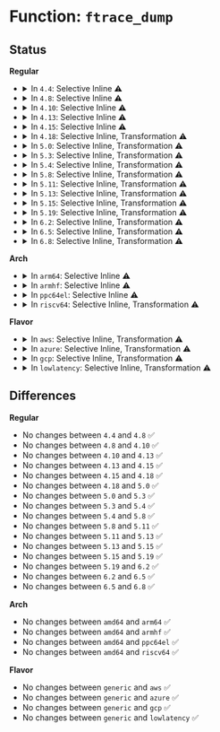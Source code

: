 # Function: <code>ftrace_dump</code>

## Status
<b>Regular</b>
<ul>
<li>
<details>
<summary>In <code>4.4</code>: Selective Inline ⚠️</summary>

```c
void ftrace_dump(enum ftrace_dump_mode oops_dump_mode);
```

**Collision:** Unique Global

**Inline:** Selective

**Transformation:** False

**Instances:**

```
In kernel/trace/trace.c (ffffffff81153190)
Location: kernel/trace/trace.c:7086
Inline: True
Direct callers:
  - kernel/trace/trace.c:trace_panic_handler
  - kernel/trace/trace_functions.c:ftrace_cpudump_probe
  - kernel/trace/trace_functions.c:ftrace_dump_probe
  - drivers/tty/sysrq.c:sysrq_ftrace_dump
```
**Symbols:**

```
ffffffff81153190-ffffffff8115340e: ftrace_dump (STB_GLOBAL)
```
</details>
</li>
<li>
<details>
<summary>In <code>4.8</code>: Selective Inline ⚠️</summary>

```c
void ftrace_dump(enum ftrace_dump_mode oops_dump_mode);
```

**Collision:** Unique Global

**Inline:** Selective

**Transformation:** False

**Instances:**

```
In kernel/trace/trace.c (ffffffff8115c3b0)
Location: kernel/trace/trace.c:7494
Inline: True
Direct callers:
  - kernel/trace/trace.c:trace_panic_handler
  - kernel/trace/trace_functions.c:ftrace_cpudump_probe
  - kernel/trace/trace_functions.c:ftrace_dump_probe
  - drivers/tty/sysrq.c:sysrq_ftrace_dump
```
**Symbols:**

```
ffffffff8115c3b0-ffffffff8115c643: ftrace_dump (STB_GLOBAL)
```
</details>
</li>
<li>
<details>
<summary>In <code>4.10</code>: Selective Inline ⚠️</summary>

```c
void ftrace_dump(enum ftrace_dump_mode oops_dump_mode);
```

**Collision:** Unique Global

**Inline:** Selective

**Transformation:** False

**Instances:**

```
In kernel/trace/trace.c (ffffffff81166be0)
Location: kernel/trace/trace.c:7780
Inline: True
Direct callers:
  - kernel/trace/trace.c:trace_panic_handler
  - kernel/trace/trace_functions.c:ftrace_cpudump_probe
  - kernel/trace/trace_functions.c:ftrace_dump_probe
  - drivers/tty/sysrq.c:sysrq_ftrace_dump
```
**Symbols:**

```
ffffffff81166be0-ffffffff81166e82: ftrace_dump (STB_GLOBAL)
```
</details>
</li>
<li>
<details>
<summary>In <code>4.13</code>: Selective Inline ⚠️</summary>

```c
void ftrace_dump(enum ftrace_dump_mode oops_dump_mode);
```

**Collision:** Unique Global

**Inline:** Selective

**Transformation:** False

**Instances:**

```
In kernel/trace/trace.c (ffffffff8116a0b0)
Location: kernel/trace/trace.c:8152
Inline: True
Direct callers:
  - kernel/trace/trace.c:trace_panic_handler
  - kernel/trace/trace_functions.c:ftrace_cpudump_probe
  - kernel/trace/trace_functions.c:ftrace_dump_probe
  - drivers/tty/sysrq.c:sysrq_ftrace_dump
```
**Symbols:**

```
ffffffff8116a0b0-ffffffff8116a34b: ftrace_dump (STB_GLOBAL)
```
</details>
</li>
<li>
<details>
<summary>In <code>4.15</code>: Selective Inline ⚠️</summary>

```c
void ftrace_dump(enum ftrace_dump_mode oops_dump_mode);
```

**Collision:** Unique Global

**Inline:** Selective

**Transformation:** False

**Instances:**

```
In kernel/trace/trace.c (ffffffff81177050)
Location: kernel/trace/trace.c:8163
Inline: True
Direct callers:
  - kernel/trace/trace.c:trace_panic_handler
  - kernel/trace/trace_functions.c:ftrace_cpudump_probe
  - kernel/trace/trace_functions.c:ftrace_dump_probe
  - drivers/tty/sysrq.c:sysrq_ftrace_dump
```
**Symbols:**

```
ffffffff81177050-ffffffff811772c3: ftrace_dump (STB_GLOBAL)
```
</details>
</li>
<li>
<details>
<summary>In <code>4.18</code>: Selective Inline, Transformation ⚠️</summary>

```c
void ftrace_dump(enum ftrace_dump_mode oops_dump_mode);
```

**Collision:** Unique Global

**Inline:** Selective

**Transformation:** True

**Instances:**

```
In kernel/trace/trace.c (0)
Location: kernel/trace/trace.c:8266
Inline: True
Direct callers:
  - kernel/trace/trace.c:trace_panic_handler
  - kernel/trace/trace_functions.c:ftrace_cpudump_probe
  - kernel/trace/trace_functions.c:ftrace_dump_probe
  - drivers/tty/sysrq.c:sysrq_ftrace_dump
```
**Symbols:**

```
ffffffff811865dc-ffffffff81186708: ftrace_dump.cold.84 (STB_LOCAL)
ffffffff81186190-ffffffff811862e0: ftrace_dump (STB_GLOBAL)
```
</details>
</li>
<li>
<details>
<summary>In <code>5.0</code>: Selective Inline, Transformation ⚠️</summary>

```c
void ftrace_dump(enum ftrace_dump_mode oops_dump_mode);
```

**Collision:** Unique Global

**Inline:** Selective

**Transformation:** True

**Instances:**

```
In kernel/trace/trace.c (ffffffff81193b15)
Location: kernel/trace/trace.c:8340
Inline: True
Direct callers:
  - kernel/panic.c:panic
  - kernel/trace/trace.c:trace_panic_handler
  - kernel/trace/trace_functions.c:ftrace_cpudump_probe
  - kernel/trace/trace_functions.c:ftrace_dump_probe
  - drivers/tty/sysrq.c:sysrq_ftrace_dump
```
**Symbols:**

```
ffffffff81193f6c-ffffffff81194076: ftrace_dump.cold.84 (STB_LOCAL)
ffffffff81193af0-ffffffff81193c63: ftrace_dump (STB_GLOBAL)
```
</details>
</li>
<li>
<details>
<summary>In <code>5.3</code>: Selective Inline, Transformation ⚠️</summary>

```c
void ftrace_dump(enum ftrace_dump_mode oops_dump_mode);
```

**Collision:** Unique Global

**Inline:** Selective

**Transformation:** True

**Instances:**

```
In kernel/trace/trace.c (ffffffff811a1770)
Location: kernel/trace/trace.c:8849
Inline: True
Direct callers:
  - kernel/panic.c:panic
  - kernel/trace/trace.c:trace_panic_handler
  - kernel/trace/trace_functions.c:ftrace_cpudump_probe
  - kernel/trace/trace_functions.c:ftrace_dump_probe
  - drivers/tty/sysrq.c:sysrq_ftrace_dump
```
**Symbols:**

```
ffffffff811a1630-ffffffff811a1765: ftrace_dump.part.0 (STB_LOCAL)
ffffffff811a1c2a-ffffffff811a1d5c: ftrace_dump.part.0.cold (STB_LOCAL)
ffffffff811a1770-ffffffff811a1794: ftrace_dump (STB_GLOBAL)
```
</details>
</li>
<li>
<details>
<summary>In <code>5.4</code>: Selective Inline, Transformation ⚠️</summary>

```c
void ftrace_dump(enum ftrace_dump_mode oops_dump_mode);
```

**Collision:** Unique Global

**Inline:** Selective

**Transformation:** True

**Instances:**

```
In kernel/trace/trace.c (ffffffff811ad220)
Location: kernel/trace/trace.c:8905
Inline: True
Direct callers:
  - kernel/panic.c:panic
  - kernel/rcu/tree.c:rcu_sched_clock_irq
  - kernel/trace/trace.c:trace_panic_handler
  - kernel/trace/trace_functions.c:ftrace_cpudump_probe
  - kernel/trace/trace_functions.c:ftrace_dump_probe
  - drivers/tty/sysrq.c:sysrq_ftrace_dump
```
**Symbols:**

```
ffffffff811ad0e0-ffffffff811ad215: ftrace_dump.part.0 (STB_LOCAL)
ffffffff811ad615-ffffffff811ad747: ftrace_dump.part.0.cold (STB_LOCAL)
ffffffff811ad220-ffffffff811ad244: ftrace_dump (STB_GLOBAL)
```
</details>
</li>
<li>
<details>
<summary>In <code>5.8</code>: Selective Inline, Transformation ⚠️</summary>

```c
void ftrace_dump(enum ftrace_dump_mode oops_dump_mode);
```

**Collision:** Unique Global

**Inline:** Selective

**Transformation:** True

**Instances:**

```
In kernel/trace/trace.c (ffffffff811c4f30)
Location: kernel/trace/trace.c:9188
Inline: True
Direct callers:
  - kernel/panic.c:panic
  - kernel/rcu/tree.c:check_cpu_stall
  - kernel/trace/trace.c:trace_panic_handler
  - kernel/trace/trace_functions.c:ftrace_cpudump_probe
  - kernel/trace/trace_functions.c:ftrace_dump_probe
  - drivers/tty/sysrq.c:sysrq_ftrace_dump
```
**Symbols:**

```
ffffffff811c4de0-ffffffff811c4f2a: ftrace_dump.part.0 (STB_LOCAL)
ffffffff811c565f-ffffffff811c5775: ftrace_dump.part.0.cold (STB_LOCAL)
ffffffff811c4f30-ffffffff811c4f54: ftrace_dump (STB_GLOBAL)
```
</details>
</li>
<li>
<details>
<summary>In <code>5.11</code>: Selective Inline, Transformation ⚠️</summary>

```c
void ftrace_dump(enum ftrace_dump_mode oops_dump_mode);
```

**Collision:** Unique Global

**Inline:** Selective

**Transformation:** True

**Instances:**

```
In kernel/trace/trace.c (ffffffff811c2b70)
Location: kernel/trace/trace.c:9321
Inline: True
Direct callers:
  - kernel/panic.c:panic
  - kernel/rcu/tree.c:check_cpu_stall
  - kernel/trace/trace.c:trace_panic_handler
  - kernel/trace/trace_functions.c:ftrace_cpudump_probe
  - kernel/trace/trace_functions.c:ftrace_dump_probe
  - drivers/tty/sysrq.c:sysrq_ftrace_dump
```
**Symbols:**

```
ffffffff811c2a20-ffffffff811c2b6a: ftrace_dump.part.0 (STB_LOCAL)
ffffffff81be597c-ffffffff81be5a92: ftrace_dump.part.0.cold (STB_LOCAL)
ffffffff811c2b70-ffffffff811c2b94: ftrace_dump (STB_GLOBAL)
```
</details>
</li>
<li>
<details>
<summary>In <code>5.13</code>: Selective Inline, Transformation ⚠️</summary>

```c
void ftrace_dump(enum ftrace_dump_mode oops_dump_mode);
```

**Collision:** Unique Global

**Inline:** Selective

**Transformation:** True

**Instances:**

```
In kernel/trace/trace.c (ffffffff811c3c10)
Location: kernel/trace/trace.c:9660
Inline: True
Direct callers:
  - kernel/panic.c:panic
  - kernel/rcu/tree.c:check_cpu_stall
  - kernel/trace/trace.c:trace_panic_handler
  - kernel/trace/trace_functions.c:ftrace_cpudump_probe
  - kernel/trace/trace_functions.c:ftrace_dump_probe
  - drivers/tty/sysrq.c:sysrq_ftrace_dump
```
**Symbols:**

```
ffffffff811c3a90-ffffffff811c3c0d: ftrace_dump.part.0 (STB_LOCAL)
ffffffff81bd7824-ffffffff81bd7948: ftrace_dump.part.0.cold (STB_LOCAL)
ffffffff811c3c10-ffffffff811c3c34: ftrace_dump (STB_GLOBAL)
```
</details>
</li>
<li>
<details>
<summary>In <code>5.15</code>: Selective Inline, Transformation ⚠️</summary>

```c
void ftrace_dump(enum ftrace_dump_mode oops_dump_mode);
```

**Collision:** Unique Global

**Inline:** Selective

**Transformation:** True

**Instances:**

```
In kernel/trace/trace.c (ffffffff811eee80)
Location: kernel/trace/trace.c:9824
Inline: True
Direct callers:
  - kernel/panic.c:panic
  - kernel/rcu/tree.c:check_cpu_stall
  - kernel/trace/trace.c:trace_panic_handler
  - kernel/trace/trace_functions.c:ftrace_cpudump_probe
  - kernel/trace/trace_functions.c:ftrace_dump_probe
  - drivers/tty/sysrq.c:sysrq_ftrace_dump
```
**Symbols:**

```
ffffffff811eecc0-ffffffff811eee7f: ftrace_dump.part.0 (STB_LOCAL)
ffffffff81cb5754-ffffffff81cb5872: ftrace_dump.part.0.cold (STB_LOCAL)
ffffffff811eee80-ffffffff811eeea4: ftrace_dump (STB_GLOBAL)
```
</details>
</li>
<li>
<details>
<summary>In <code>5.19</code>: Selective Inline, Transformation ⚠️</summary>

```c
void ftrace_dump(enum ftrace_dump_mode oops_dump_mode);
```

**Collision:** Unique Global

**Inline:** Selective

**Transformation:** True

**Instances:**

```
In kernel/trace/trace.c (ffffffff812272f0)
Location: kernel/trace/trace.c:9875
Inline: True
Direct callers:
  - kernel/rcu/tree.c:check_cpu_stall
  - kernel/trace/trace.c:trace_panic_handler
  - drivers/tty/sysrq.c:sysrq_ftrace_dump
```
**Symbols:**

```
ffffffff81227140-ffffffff812272e8: ftrace_dump.part.0 (STB_LOCAL)
ffffffff81e6675c-ffffffff81e66874: ftrace_dump.part.0.cold (STB_LOCAL)
ffffffff812272f0-ffffffff81227324: ftrace_dump (STB_GLOBAL)
```
</details>
</li>
<li>
<details>
<summary>In <code>6.2</code>: Selective Inline, Transformation ⚠️</summary>

```c
void ftrace_dump(enum ftrace_dump_mode oops_dump_mode);
```

**Collision:** Unique Global

**Inline:** Selective

**Transformation:** True

**Instances:**

```
In kernel/trace/trace.c (ffffffff81272490)
Location: kernel/trace/trace.c:9970
Inline: True
Direct callers:
  - kernel/rcu/tree.c:check_cpu_stall
  - kernel/trace/trace.c:trace_die_panic_handler
  - drivers/tty/sysrq.c:sysrq_ftrace_dump
```
**Symbols:**

```
ffffffff81272490-ffffffff81272767: ftrace_dump.part.0 (STB_LOCAL)
ffffffff81272780-ffffffff812727b4: ftrace_dump (STB_GLOBAL)
```
</details>
</li>
<li>
<details>
<summary>In <code>6.5</code>: Selective Inline, Transformation ⚠️</summary>

```c
void ftrace_dump(enum ftrace_dump_mode oops_dump_mode);
```

**Collision:** Unique Global

**Inline:** Selective

**Transformation:** True

**Instances:**

```
In kernel/trace/trace.c (ffffffff81289790)
Location: kernel/trace/trace.c:10135
Inline: True
Direct callers:
  - kernel/rcu/tree.c:check_cpu_stall
  - kernel/trace/trace.c:trace_die_panic_handler
  - drivers/tty/sysrq.c:sysrq_ftrace_dump
```
**Symbols:**

```
ffffffff81289790-ffffffff81289a67: ftrace_dump.part.0 (STB_LOCAL)
ffffffff81289a80-ffffffff81289ab4: ftrace_dump (STB_GLOBAL)
```
</details>
</li>
<li>
<details>
<summary>In <code>6.8</code>: Selective Inline, Transformation ⚠️</summary>

```c
void ftrace_dump(enum ftrace_dump_mode oops_dump_mode);
```

**Collision:** Unique Global

**Inline:** Selective

**Transformation:** True

**Instances:**

```
In kernel/trace/trace.c (ffffffff812a4b10)
Location: kernel/trace/trace.c:10330
Inline: True
Direct callers:
  - kernel/rcu/tree.c:check_cpu_stall
  - kernel/trace/trace.c:trace_die_panic_handler
  - drivers/tty/sysrq.c:sysrq_ftrace_dump
```
**Symbols:**

```
ffffffff812a4b10-ffffffff812a4de6: ftrace_dump.part.0 (STB_LOCAL)
ffffffff812a4e00-ffffffff812a4e34: ftrace_dump (STB_GLOBAL)
```
</details>
</li>
</ul>
<b>Arch</b>
<ul>
<li>
<details>
<summary>In <code>arm64</code>: Selective Inline ⚠️</summary>

```c
void ftrace_dump(enum ftrace_dump_mode oops_dump_mode);
```

**Collision:** Unique Global

**Inline:** Selective

**Transformation:** False

**Instances:**

```
In kernel/trace/trace.c (ffff80001022a120)
Location: kernel/trace/trace.c:8905
Inline: True
Direct callers:
  - kernel/panic.c:panic
  - kernel/rcu/tree.c:rcu_sched_clock_irq
  - kernel/trace/trace.c:trace_panic_handler
  - kernel/trace/trace_functions.c:ftrace_cpudump_probe
  - kernel/trace/trace_functions.c:ftrace_dump_probe
  - drivers/tty/sysrq.c:sysrq_ftrace_dump
```
**Symbols:**

```
ffff80001022a120-ffff80001022a494: ftrace_dump (STB_GLOBAL)
```
</details>
</li>
<li>
<details>
<summary>In <code>armhf</code>: Selective Inline ⚠️</summary>

```c
void ftrace_dump(enum ftrace_dump_mode oops_dump_mode);
```

**Collision:** Unique Global

**Inline:** Selective

**Transformation:** False

**Instances:**

```
In kernel/trace/trace.c (c04677e0)
Location: kernel/trace/trace.c:8905
Inline: True
Direct callers:
  - kernel/panic.c:panic
  - kernel/rcu/tree.c:rcu_sched_clock_irq
  - kernel/trace/trace.c:trace_panic_handler
  - kernel/trace/trace_functions.c:ftrace_cpudump_probe
  - kernel/trace/trace_functions.c:ftrace_dump_probe
  - drivers/tty/sysrq.c:sysrq_ftrace_dump
```
**Symbols:**

```
c04677e0-c0467b2c: ftrace_dump (STB_GLOBAL)
```
</details>
</li>
<li>
<details>
<summary>In <code>ppc64el</code>: Selective Inline ⚠️</summary>

```c
void ftrace_dump(enum ftrace_dump_mode oops_dump_mode);
```

**Collision:** Unique Global

**Inline:** Selective

**Transformation:** False

**Instances:**

```
In kernel/trace/trace.c (c0000000002b1d00)
Location: kernel/trace/trace.c:8905
Inline: True
Direct callers:
  - arch/powerpc/xmon/xmon.c:dump
  - arch/powerpc/xmon/xmon.c:dump
  - kernel/panic.c:panic
  - kernel/rcu/tree.c:rcu_sched_clock_irq
  - kernel/trace/trace.c:trace_panic_handler
  - kernel/trace/trace_functions.c:ftrace_cpudump_probe
  - kernel/trace/trace_functions.c:ftrace_dump_probe
  - drivers/tty/sysrq.c:sysrq_ftrace_dump
```
**Symbols:**

```
c0000000002b1d00-c0000000002b20d4: ftrace_dump (STB_GLOBAL)
```
</details>
</li>
<li>
<details>
<summary>In <code>riscv64</code>: Selective Inline, Transformation ⚠️</summary>

```c
void ftrace_dump(enum ftrace_dump_mode oops_dump_mode);
```

**Collision:** Unique Global

**Inline:** Selective

**Transformation:** True

**Instances:**

```
In kernel/trace/trace.c (ffffffe000184aa6)
Location: kernel/trace/trace.c:8905
Inline: True
Inline callers:
  - kernel/trace/trace.c:trace_panic_handler
Direct callers:
  - kernel/panic.c:panic
  - kernel/rcu/tree.c:rcu_sched_clock_irq
  - kernel/trace/trace.c:trace_panic_handler
  - kernel/trace/trace_functions.c:ftrace_cpudump_probe
  - kernel/trace/trace_functions.c:ftrace_dump_probe
  - drivers/tty/sysrq.c:sysrq_ftrace_dump
```
**Symbols:**

```
ffffffe000184770-ffffffe000184a24: ftrace_dump.part.0 (STB_LOCAL)
ffffffe000184a24-ffffffe000184a56: ftrace_dump (STB_GLOBAL)
```
</details>
</li>
</ul>
<b>Flavor</b>
<ul>
<li>
<details>
<summary>In <code>aws</code>: Selective Inline, Transformation ⚠️</summary>

```c
void ftrace_dump(enum ftrace_dump_mode oops_dump_mode);
```

**Collision:** Unique Global

**Inline:** Selective

**Transformation:** True

**Instances:**

```
In kernel/trace/trace.c (ffffffff811a5840)
Location: kernel/trace/trace.c:8905
Inline: True
Direct callers:
  - kernel/panic.c:panic
  - kernel/rcu/tree.c:rcu_sched_clock_irq
  - kernel/trace/trace.c:trace_panic_handler
  - kernel/trace/trace_functions.c:ftrace_cpudump_probe
  - kernel/trace/trace_functions.c:ftrace_dump_probe
  - drivers/tty/sysrq.c:sysrq_ftrace_dump
```
**Symbols:**

```
ffffffff811a5700-ffffffff811a5835: ftrace_dump.part.0 (STB_LOCAL)
ffffffff811a5c35-ffffffff811a5d67: ftrace_dump.part.0.cold (STB_LOCAL)
ffffffff811a5840-ffffffff811a5864: ftrace_dump (STB_GLOBAL)
```
</details>
</li>
<li>
<details>
<summary>In <code>azure</code>: Selective Inline, Transformation ⚠️</summary>

```c
void ftrace_dump(enum ftrace_dump_mode oops_dump_mode);
```

**Collision:** Unique Global

**Inline:** Selective

**Transformation:** True

**Instances:**

```
In kernel/trace/trace.c (ffffffff811986d3)
Location: kernel/trace/trace.c:8905
Inline: True
Direct callers:
  - kernel/panic.c:panic
  - kernel/rcu/tree.c:rcu_sched_clock_irq
  - kernel/trace/trace.c:trace_panic_handler
  - kernel/trace/trace_functions.c:ftrace_cpudump_probe
  - kernel/trace/trace_functions.c:ftrace_dump_probe
  - drivers/tty/sysrq.c:sysrq_ftrace_dump
```
**Symbols:**

```
ffffffff81198bc5-ffffffff81198cf1: ftrace_dump.cold (STB_LOCAL)
ffffffff811986b0-ffffffff811987f6: ftrace_dump (STB_GLOBAL)
```
</details>
</li>
<li>
<details>
<summary>In <code>gcp</code>: Selective Inline, Transformation ⚠️</summary>

```c
void ftrace_dump(enum ftrace_dump_mode oops_dump_mode);
```

**Collision:** Unique Global

**Inline:** Selective

**Transformation:** True

**Instances:**

```
In kernel/trace/trace.c (ffffffff811a3610)
Location: kernel/trace/trace.c:8905
Inline: True
Direct callers:
  - kernel/panic.c:panic
  - kernel/rcu/tree.c:rcu_sched_clock_irq
  - kernel/trace/trace.c:trace_panic_handler
  - kernel/trace/trace_functions.c:ftrace_cpudump_probe
  - kernel/trace/trace_functions.c:ftrace_dump_probe
  - drivers/tty/sysrq.c:sysrq_ftrace_dump
```
**Symbols:**

```
ffffffff811a34d0-ffffffff811a3605: ftrace_dump.part.0 (STB_LOCAL)
ffffffff811a3a05-ffffffff811a3b37: ftrace_dump.part.0.cold (STB_LOCAL)
ffffffff811a3610-ffffffff811a3634: ftrace_dump (STB_GLOBAL)
```
</details>
</li>
<li>
<details>
<summary>In <code>lowlatency</code>: Selective Inline, Transformation ⚠️</summary>

```c
void ftrace_dump(enum ftrace_dump_mode oops_dump_mode);
```

**Collision:** Unique Global

**Inline:** Selective

**Transformation:** True

**Instances:**

```
In kernel/trace/trace.c (ffffffff811b13a0)
Location: kernel/trace/trace.c:8905
Inline: True
Direct callers:
  - kernel/panic.c:panic
  - kernel/rcu/tree.c:rcu_sched_clock_irq
  - kernel/trace/trace.c:trace_panic_handler
  - kernel/trace/trace_functions.c:ftrace_cpudump_probe
  - kernel/trace/trace_functions.c:ftrace_dump_probe
  - drivers/tty/sysrq.c:sysrq_ftrace_dump
```
**Symbols:**

```
ffffffff811b1260-ffffffff811b1395: ftrace_dump.part.0 (STB_LOCAL)
ffffffff811b1795-ffffffff811b18c7: ftrace_dump.part.0.cold (STB_LOCAL)
ffffffff811b13a0-ffffffff811b13c4: ftrace_dump (STB_GLOBAL)
```
</details>
</li>
</ul>

## Differences
<b>Regular</b>
<ul>
<li>
No changes between <code>4.4</code> and <code>4.8</code> ✅
</li>
<li>
No changes between <code>4.8</code> and <code>4.10</code> ✅
</li>
<li>
No changes between <code>4.10</code> and <code>4.13</code> ✅
</li>
<li>
No changes between <code>4.13</code> and <code>4.15</code> ✅
</li>
<li>
No changes between <code>4.15</code> and <code>4.18</code> ✅
</li>
<li>
No changes between <code>4.18</code> and <code>5.0</code> ✅
</li>
<li>
No changes between <code>5.0</code> and <code>5.3</code> ✅
</li>
<li>
No changes between <code>5.3</code> and <code>5.4</code> ✅
</li>
<li>
No changes between <code>5.4</code> and <code>5.8</code> ✅
</li>
<li>
No changes between <code>5.8</code> and <code>5.11</code> ✅
</li>
<li>
No changes between <code>5.11</code> and <code>5.13</code> ✅
</li>
<li>
No changes between <code>5.13</code> and <code>5.15</code> ✅
</li>
<li>
No changes between <code>5.15</code> and <code>5.19</code> ✅
</li>
<li>
No changes between <code>5.19</code> and <code>6.2</code> ✅
</li>
<li>
No changes between <code>6.2</code> and <code>6.5</code> ✅
</li>
<li>
No changes between <code>6.5</code> and <code>6.8</code> ✅
</li>
</ul>
<b>Arch</b>
<ul>
<li>
No changes between <code>amd64</code> and <code>arm64</code> ✅
</li>
<li>
No changes between <code>amd64</code> and <code>armhf</code> ✅
</li>
<li>
No changes between <code>amd64</code> and <code>ppc64el</code> ✅
</li>
<li>
No changes between <code>amd64</code> and <code>riscv64</code> ✅
</li>
</ul>
<b>Flavor</b>
<ul>
<li>
No changes between <code>generic</code> and <code>aws</code> ✅
</li>
<li>
No changes between <code>generic</code> and <code>azure</code> ✅
</li>
<li>
No changes between <code>generic</code> and <code>gcp</code> ✅
</li>
<li>
No changes between <code>generic</code> and <code>lowlatency</code> ✅
</li>
</ul>
